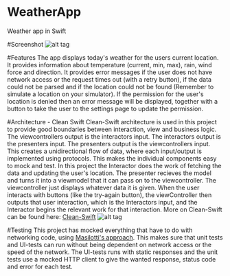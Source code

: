 # WeatherApp
Weather app in Swift

#Screenshot
![alt tag](https://cloud.githubusercontent.com/assets/12391750/16547281/89167db0-4168-11e6-8a05-1a69113d96b5.png)

#Features
The app displays today's weather for the users current location. It provides information about temperature (current, min, max), rain, wind force and direction. It provides error messages if the user does not have network access or the request times out (with a retry button), if the data could not be parsed and if the location could not be found (Remember to simulate a location on your simulator). If the permission for the user's location is denied then an error message will be displayed, together with a button to take the user to the settings page to update the permission.

#Architecture - Clean Swift
Clean-Swift architecture is used in this project to provide good boundaries between interaction, view and business logic. The viewcontrollers output is the interactors input. The interactors output is the presenters input. The presenters output is the viewcontrollers input. This creates a unidirectional flow of data, where each input/output is implemented using protocols. This makes the individual components easy to mock and test. In this project the Interactor does the work of fetching the data and updating the user's location. The presenter recieves the model and turns it into a viewmodel that it can pass on to the viewcontroller. The viewcontroller just displays whatever data it is given. When the user interacts with buttons (like the try-again button), the viewController then outputs that user interaction, which is the Interactors input, and the Interactor begins the relevant work for that interaction. More on Clean-Swift can be found here: [Clean-Swift](http://clean-swift.com)
![alt tag](https://cloud.githubusercontent.com/assets/12391750/16547283/8caf44b6-4168-11e6-9736-af1c6b9fd646.png)

#Testing
This project has mocked everything that have to do with networking code, using [Masilotti's approach](http://masilotti.com). This makes sure that unit tests and UI-tests can run without being dependent on network access or the speed of the network. The UI-tests runs with static responses and the unit tests use a mocked HTTP client to give the wanted response, status code and error for each test.
